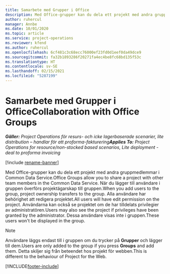```yaml
---
title: Samarbete med Grupper i Office
description: Med Office-grupper kan du dela ett projekt med andra gruppmedlemmar i Common Data Service.
author: ruhercul
manager: Annbe
ms.date: 10/01/2020
ms.topic: article
ms.service: project-operations
ms.reviewer: kfend
ms.author: ruhercul
ms.openlocfilehash: 6cf481c3c68ecc76000ef23fd0d1eef0da49dce9
ms.sourcegitcommit: fa32b1893286f20271fa4ec4be8fc68bd135f53c
ms.translationtype: HT
ms.contentlocale: sv-SE
ms.lasthandoff: 02/15/2021
ms.locfileid: "5287199"
---
```

# <a name="collaboration-with-office-groups"></a><span data-ttu-id="2fae5-103">Samarbete med Grupper i Office</span><span class="sxs-lookup"><span data-stu-id="2fae5-103">Collaboration with Office Groups</span></span>

<span data-ttu-id="2fae5-104">_**Gäller:** Project Operations för resurs- och icke lagerbaserade scenarier, lite distribution – handlar för att proforma-fakturering_</span><span class="sxs-lookup"><span data-stu-id="2fae5-104">_**Applies To:** Project Operations for resource/non-stocked based scenarios, Lite deployment - deal to proforma invoicing_</span></span>

[!include [rename-banner](~/includes/cc-data-platform-banner.md)]

<span data-ttu-id="2fae5-105">Med Office-grupper kan du dela ett projekt med andra gruppmedlemmar i Common Data Service.</span><span class="sxs-lookup"><span data-stu-id="2fae5-105">Office Groups allow you to share a project with other team members in the Common Data Service.</span></span> <span data-ttu-id="2fae5-106">När du lägger till användare i gruppen överförs projektägarskap till gruppen.</span><span class="sxs-lookup"><span data-stu-id="2fae5-106">When you add users to the group, project ownership transfers to the group.</span></span> <span data-ttu-id="2fae5-107">Alla användare har behörighet att redigera projektet.</span><span class="sxs-lookup"><span data-stu-id="2fae5-107">All users will have edit permission on the project.</span></span> <span data-ttu-id="2fae5-108">Användarna kan också se projektet om de har tilldelats privilegier av administratören.</span><span class="sxs-lookup"><span data-stu-id="2fae5-108">Users may also see the project if privileges have been granted by the administrator.</span></span> <span data-ttu-id="2fae5-109">Dessa användare visas inte i gruppen.</span><span class="sxs-lookup"><span data-stu-id="2fae5-109">These users won't be displayed in the group.</span></span>

> [!NOTE] 
> <span data-ttu-id="2fae5-110">Användare läggs endast till i gruppen om du trycker på **Grupper** och lägger till dem.</span><span class="sxs-lookup"><span data-stu-id="2fae5-110">Users are only added to the group if you press **Groups** and add them.</span></span> <span data-ttu-id="2fae5-111">Detta skiljer sig från beteendet hos projekt för webben.</span><span class="sxs-lookup"><span data-stu-id="2fae5-111">This is different to the behaviour of Project for the Web.</span></span> 



[!INCLUDE[footer-include](../includes/footer-banner.md)]